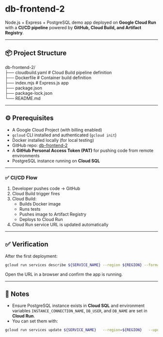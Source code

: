 # db-frontend-2

Node.js + Express + PostgreSQL demo app deployed on **Google Cloud Run** with a **CI/CD pipeline** powered by **GitHub, Cloud Build, and Artifact Registry**.

---

## 📦 Project Structure

db-frontend-2/ \
├── cloudbuild.yaml   # Cloud Build pipeline definition \
├── Dockerfile        # Container build definition \
├── index.mjs         # Express.js app \
├── package.json \
├── package-lock.json \
└── README.md

---

## ⚙️ Prerequisites

- A Google Cloud Project (with billing enabled)
- `gcloud` CLI installed and authenticated (`gcloud init`)
- Docker installed locally (for local testing)
- GitHub repo: [db-frontend-2](https://github.com/Parker092/db-frontend-2.git)
- A **GitHub Personal Access Token (PAT)** for pushing code from remote environments
- PostgreSQL instance running on **Cloud SQL**

---

### ✅ CI/CD Flow

1. Developer pushes code → GitHub
2. Cloud Build trigger fires
3. Cloud Build:
   - Builds Docker image
   - Runs tests
   - Pushes image to Artifact Registry
   - Deploys to Cloud Run
4. Cloud Run service URL is updated automatically

---

## ✅ Verification

After the first deployment:

```bash
gcloud run services describe ${SERVICE_NAME} --region ${REGION} --format='value(status.url)'
```

Open the URL in a browser and confirm the app is running.

---

## 🔑 Notes

- Ensure PostgreSQL instance exists in **Cloud SQL** and environment variables `INSTANCE_CONNECTION_NAME`, `DB_USER`, and `DB_NAME` are set in **Cloud Run**.
- You can set them with:

```bash
gcloud run services update ${SERVICE_NAME}   --region=${REGION}   --update-env-vars INSTANCE_CONNECTION_NAME="your-sql-connection",DB_USER="youruser",DB_NAME="yourdb"
```
